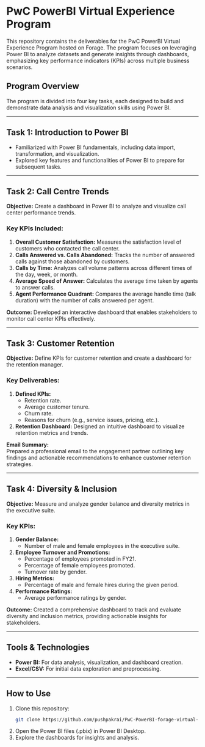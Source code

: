
# PwC PowerBI Virtual Experience Program  

This repository contains the deliverables for the PwC PowerBI Virtual Experience Program hosted on Forage. The program focuses on leveraging Power BI to analyze datasets and generate insights through dashboards, emphasizing key performance indicators (KPIs) across multiple business scenarios.  

## Program Overview  

The program is divided into four key tasks, each designed to build and demonstrate data analysis and visualization skills using Power BI.  

---

## Task 1: Introduction to Power BI  

- Familiarized with Power BI fundamentals, including data import, transformation, and visualization.  
- Explored key features and functionalities of Power BI to prepare for subsequent tasks.  

---

## Task 2: Call Centre Trends  

**Objective:** Create a dashboard in Power BI to analyze and visualize call center performance trends.  

### Key KPIs Included:  
1. **Overall Customer Satisfaction:** Measures the satisfaction level of customers who contacted the call center.  
2. **Calls Answered vs. Calls Abandoned:** Tracks the number of answered calls against those abandoned by customers.  
3. **Calls by Time:** Analyzes call volume patterns across different times of the day, week, or month.  
4. **Average Speed of Answer:** Calculates the average time taken by agents to answer calls.  
5. **Agent Performance Quadrant:** Compares the average handle time (talk duration) with the number of calls answered per agent.  

**Outcome:** Developed an interactive dashboard that enables stakeholders to monitor call center KPIs effectively.  

---

## Task 3: Customer Retention  

**Objective:** Define KPIs for customer retention and create a dashboard for the retention manager.  

### Key Deliverables:  
1. **Defined KPIs:**  
   - Retention rate.  
   - Average customer tenure.  
   - Churn rate.  
   - Reasons for churn (e.g., service issues, pricing, etc.).  
2. **Retention Dashboard:** Designed an intuitive dashboard to visualize retention metrics and trends.  

**Email Summary:**  
Prepared a professional email to the engagement partner outlining key findings and actionable recommendations to enhance customer retention strategies.  

---

## Task 4: Diversity & Inclusion  

**Objective:** Measure and analyze gender balance and diversity metrics in the executive suite.  

### Key KPIs:  
1. **Gender Balance:**  
   - Number of male and female employees in the executive suite.  
2. **Employee Turnover and Promotions:**  
   - Percentage of employees promoted in FY21.  
   - Percentage of female employees promoted.  
   - Turnover rate by gender.  
3. **Hiring Metrics:**  
   - Percentage of male and female hires during the given period.  
4. **Performance Ratings:**  
   - Average performance ratings by gender.  

**Outcome:** Created a comprehensive dashboard to track and evaluate diversity and inclusion metrics, providing actionable insights for stakeholders.  

---

## Tools & Technologies  

- **Power BI:** For data analysis, visualization, and dashboard creation.  
- **Excel/CSV:** For initial data exploration and preprocessing.  

---

## How to Use  

1. Clone this repository:  
   ```bash
   git clone https://github.com/pushpakrai/PwC-PowerBI-forage-virtual-experience
   ```  
2. Open the Power BI files (.pbix) in Power BI Desktop.  
3. Explore the dashboards for insights and analysis.  

